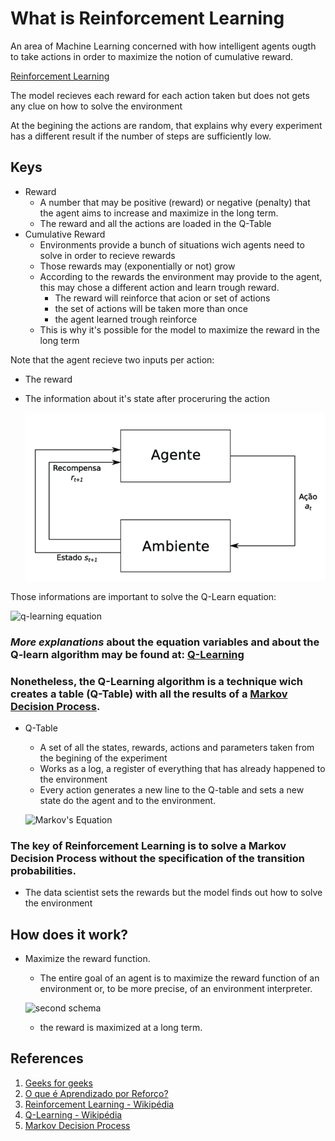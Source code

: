 # What is Reinforcement Learning

An area of Machine Learning concerned with how intelligent agents ougth to take actions in order to maximize the notion of cumulative reward. 

[Reinforcement Learning](https://en.wikipedia.org/wiki/Reinforcement_learning#:~:text=Reinforcement%20learning%20(RL)%20is%20an,supervised%20learning%20and%20unsupervised%20learning.)

The model recieves each reward for each action taken but does not gets any clue on how to solve the environment

At the begining the actions are random, that explains why every experiment has a different result if the number of steps are sufficiently low.

## Keys
- Reward
  - A number that may be positive (reward) or negative (penalty) that the agent aims to increase and maximize in the long term.
  - The reward and all the actions are loaded in the Q-Table
- Cumulative Reward
  - Environments provide a bunch of situations wich agents need to solve in order to recieve rewards
  - Those rewards may (exponentially or not) grow
  - According to the rewards the environment may provide to the agent, this may chose a different action and learn trough reward.
    - The reward will reinforce that acion or set of actions
    - the set of actions will be taken more than once
    - the agent learned trough reinforce
  - This is why it's possible for the model to maximize the reward in the long term

Note that the agent recieve two inputs per action:
- The reward
- The information about it's state after proceruring the action

  ![schema](images\esquema.png)

Those informations are important to solve the Q-Learn equation:

![q-learning equation](https://wikimedia.org/api/rest_v1/media/math/render/svg/678cb558a9d59c33ef4810c9618baf34a9577686)

### **_More explanations_** about the equation variables and about the Q-learn algorithm may be found at: [Q-Learning](https://en.wikipedia.org/wiki/Q-learning)
### Nonetheless, the Q-Learning algorithm is a technique wich creates a table (Q-Table) with all the results of a [Markov Decision Process](https://en.wikipedia.org/wiki/Markov_decision_process).

- Q-Table
  - A set of all the states, rewards, actions and parameters taken from the begining of the experiment
  - Works as a log, a register of everything that has already happened to the environment
  - Every action generates a new line to the Q-table and sets a new state do the agent and to the environment.

  ![Markov's Equation](https://wikimedia.org/api/rest_v1/media/math/render/svg/63b502aafbe6ea1585231222ea3783f40f0808a9)

### The key of Reinforcement Learning is to solve a Markov Decision Process without the specification of the transition probabilities.
- The data scientist sets the rewards but the model finds out how to solve the environment

## How does it work?

- Maximize the reward function.
  - The entire goal of an agent is to maximize the reward function of an environment or, to be more precise, of an environment interpreter.

  ![second schema](https://upload.wikimedia.org/wikipedia/commons/thumb/1/1b/Reinforcement_learning_diagram.svg/375px-Reinforcement_learning_diagram.svg.png)

  - the reward is maximized at a long term. 


## References
1. [Geeks for geeks](https://www.geeksforgeeks.org/what-is-reinforcement-learning/)
2. [O que é Aprendizado por Reforço?](https://www.deeplearningbook.com.br/o-que-e-aprendizagem-por-reforco/)
3. [Reinforcement Learning - Wikipédia](https://en.wikipedia.org/wiki/Reinforcement_learning)
4. [Q-Learning - Wikipédia](https://en.wikipedia.org/wiki/Q-learning)
5. [Markov Decision Process](https://en.wikipedia.org/wiki/Markov_decision_process)